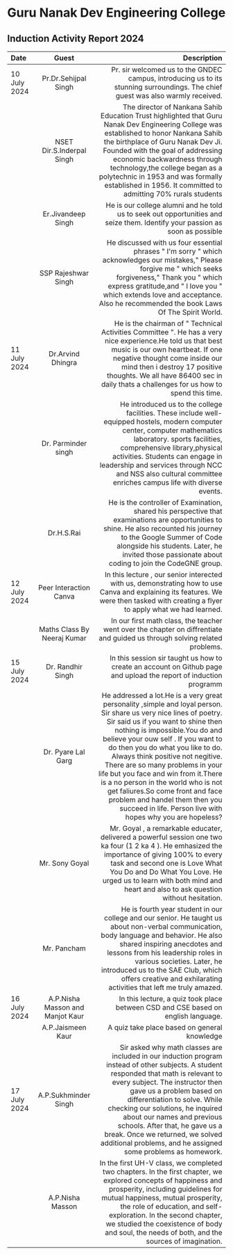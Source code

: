 # Guru Nanak Dev Engineering College 
## Induction Activity Report 2024
| Date | Guest | Description |
| :------------------- | :----------: | ----------: |
| 10 July 2024        | Pr.Dr.Sehijpal Singh  | Pr. sir welcomed us to the GNDEC campus, introducing us to its stunning surroundings. The chief guest was also warmly received. |
|         | NSET Dir.S.Inderpal Singh | The director of Nankana Sahib Education Trust highlighted that Guru Nanak Dev Engineering College was established to honor Nankana Sahib the birthplace of Guru Nanak Dev Ji. Founded with the goal of addressing economic backwardness through technology,the college began as a polytechnic in 1953 and was formally established in 1956. It committed to admitting 70% rurals students   |
|            | Er.Jivandeep Singh   | He is our college alumni and he told us to seek out opportunities and seize them. Identify your passion as soon as possible  |
|    | SSP Rajeshwar Singh | He discussed with us four essential phrases " I'm sorry " which acknowledges our mistakes," Please forgive me " which seeks forgiveness," Thank you " which express gratitude,and " I love you " which extends love and acceptance. Also he recommended the book Laws Of The Spirit World.|
| 11 July 2024 | Dr.Arvind Dhingra  | He is the chairman of " Technical Activities Committee ". He has a very nice experience.He told us that best music is our own heartbeat. If one negative thought come inside our mind then i destroy 17 positive thoughts. We all have 86400 sec in daily thats a challenges for us how to spend this time.    |
|              | Dr. Parminder singh     | He introduced us to the college facilities. These include well-equipped hostels, modern computer center, computer mathematics laboratory. sports facilities, comprehensive library,physical activities. Students can engage in leadership and services through NCC and NSS also cultural committee enriches campus life with diverse events.       |
|             | Dr.H.S.Rai     | He is the controller of Examination, shared his perspective that examinations are opportunities to shine. He also recounted his journey to the Google Summer of Code alongside his students. Later, he invited those passionate about coding to join the CodeGNE group.    |
| 12 July 2024   | Peer Interaction Canva     | In this lecture , our senior interected with us, demonstrating how to use Canva and explaining its features. We were then tasked with creating a flyer to apply what we had learned. |
|             | Maths Class By Neeraj Kumar | In our first math class, the teacher went over the chapter on diffrentiate and guided us through solving related problems.   | 
|  15 July 2024  | Dr. Randhir Singh | In this session sir taught us how to create an account on Github page and upload the report of induction programm |
|             |  Dr. Pyare Lal Garg | He addressed a lot.He is a very great personality ,simple and loyal person. Sir share us very nice lines of poetry. Sir said us if you want to shine then nothing is impossible.You do and believe your ouw self . If you want to do then you do what you like to do. Always think positive not negitive. There are so many problems in your life but you face and win from it.There is a no person in the world who is not get faliures.So come front and face problem and handel them then you succeed in life. Person live with hopes why you are hopeless? |
|             |  Mr. Sony Goyal | Mr. Goyal , a remarkable educater, delivered a powerful session one two ka four (1 2 ka 4 ). He emhasized the importance of giving 100% to every task and second one is Love What You Do and Do What You Love. He urged us to learn with both mind and heart and also to ask question without hesitation. |  
|             | Mr. Pancham  |  He is fourth year student in our college and our senior. He taught us about non-verbal communication, body language and behavior. He also shared inspiring anecdotes and lessons from his leadership roles in various societies. Later, he introduced us to the SAE Club, which offers creative and exhilarating activities that left me truly amazed. | 
| 16 July 2024 | A.P.Nisha Masson and Manjot Kaur | In this lecture, a quiz took place between CSD and CSE based on english language. |
|              | A.P.Jaismeen Kaur  | A quiz take place based on general knowledge |
| 17 July 2024 | A.P.Sukhminder Singh | Sir asked why math classes are included in our induction program instead of other subjects. A student responded that math is relevant to every subject. The instructor then gave us a problem based on differentiation to solve. While checking our solutions, he inquired about our names and previous schools. After that, he gave us a break. Once we returned, we solved additional problems, and he assigned some problems as homework. |
|             | A.P.Nisha Masson | In the first UH-V class, we completed two chapters. In the first chapter, we explored concepts of happiness and prosperity, including guidelines for mutual happiness, mutual prosperity, the role of education, and self-exploration. In the second chapter, we studied the coexistence of body and soul, the needs of both, and the sources of imagination.  |
